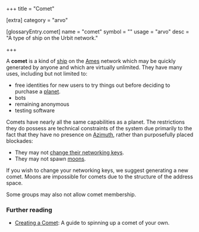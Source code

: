 +++
title = "Comet"

[extra]
category = "arvo"

[glossaryEntry.comet]
name = "comet"
symbol = ""
usage = "arvo"
desc = "A type of ship on the Urbit network."

+++

A **comet** is a kind of [ship](/glossary/ship) on the [Ames](/glossary/ames) network which
may be quickly generated by anyone and which are virtually unlimited. They have
many uses, including but not limited to:
- free identities for new users to try things out before deciding to purchase a [planet](/glossary/planet).
- bots
- remaining anonymous
- testing software

Comets have nearly all the same capabilities as a planet. The restrictions they
do possess are technical constraints of the system due primarily to the fact
that they have no presence on [Azimuth](/glossary/azimuth), rather
than purposefully placed blockades:

- They may not [change their networking keys](/glossary/bridge).
- They may not spawn [moons](/glossary/moon).
 
If you wish to change your networking keys, we suggest generating a new comet.
Moons are impossible for comets due to the structure of the address space.

Some groups may also not allow comet membership.

### Further reading

- [Creating a Comet](/manual/getting-started/cli): A guide to spinning up a comet of your own.
